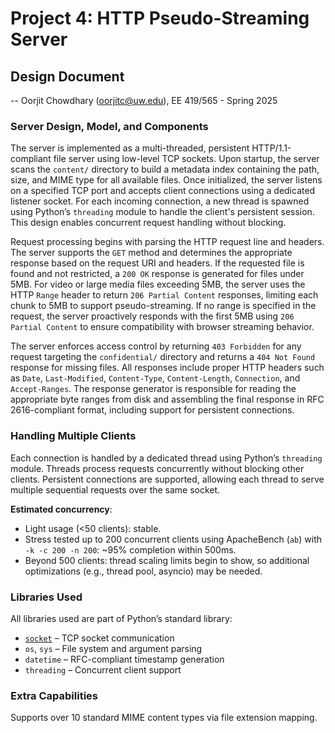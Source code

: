 # Project 4: HTTP Pseudo-Streaming Server
## Design Document
-- Oorjit Chowdhary (oorjitc@uw.edu), EE 419/565 - Spring 2025

### Server Design, Model, and Components
The server is implemented as a multi-threaded, persistent HTTP/1.1-compliant file server using low-level TCP sockets. Upon startup, the server scans the `content/` directory to build a metadata index containing the path, size, and MIME type for all available files. Once initialized, the server listens on a specified TCP port and accepts client connections using a dedicated listener socket. For each incoming connection, a new thread is spawned using Python’s `threading` module to handle the client's persistent session. This design enables concurrent request handling without blocking.

Request processing begins with parsing the HTTP request line and headers. The server supports the `GET` method and determines the appropriate response based on the request URI and headers. If the requested file is found and not restricted, a `200 OK` response is generated for files under 5MB. For video or large media files exceeding 5MB, the server uses the HTTP `Range` header to return `206 Partial Content` responses, limiting each chunk to 5MB to support pseudo-streaming. If no range is specified in the request, the server proactively responds with the first 5MB using `206 Partial Content` to ensure compatibility with browser streaming behavior.

The server enforces access control by returning `403 Forbidden` for any request targeting the `confidential/` directory and returns a `404 Not Found` response for missing files. All responses include proper HTTP headers such as `Date`, `Last-Modified`, `Content-Type`, `Content-Length`, `Connection`, and `Accept-Ranges`. The response generator is responsible for reading the appropriate byte ranges from disk and assembling the final response in RFC 2616-compliant format, including support for persistent connections.


### Handling Multiple Clients
Each connection is handled by a dedicated thread using Python’s `threading` module. Threads process requests concurrently without blocking other clients. Persistent connections are supported, allowing each thread to serve multiple sequential requests over the same socket.

**Estimated concurrency**:

- Light usage (<50 clients): stable.
- Stress tested up to 200 concurrent clients using ApacheBench (`ab`) with `-k -c 200 -n 200`: ~95% completion within 500ms.
- Beyond 500 clients: thread scaling limits begin to show, so additional optimizations (e.g., thread pool, asyncio) may be needed.

### Libraries Used
All libraries used are part of Python’s standard library:

- [`socket`](https://docs.python.org/3/library/socket.html) – TCP socket communication
- `os`, `sys` – File system and argument parsing
- `datetime` – RFC-compliant timestamp generation
- `threading` – Concurrent client support


### Extra Capabilities
Supports over 10 standard MIME content types via file extension mapping.
